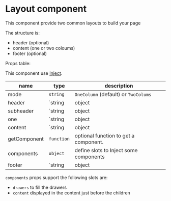 # Layout component

This component provide two common layouts to build your page

The structure is:

* header (optional)
* content (one or two coloums)
* footer (optional)

Props table:

This component use [Inject](../Inject/Inject.md).

| name | type | description |
| -- | -- | -- |
| mode | `string` | `OneColumn` (default) or `TwoColums` |
| header | `string|object|react element` | display the header |
| subheader | `string|object|react element` | displayed after the header |
| one | `string|object|react element` | displayed first colums in the TwoColumns layout |
| content | `string|object|react element` | displayed the main content |
| getComponent | `function`| optional function to get a component.|
| components | `object` | define slots to Inject some components |
| footer | `string|object|react element` | display the footer |

`components` props support the following slots are:

* `drawers` to fill the drawers
* `content` displayed in the content just before the children
